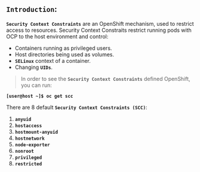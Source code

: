 

## **`Introduction`**:

**`Security Context Constraints`** are an OpenShift mechanism, used to restrict access to resources. Security Context Constraits restrict running pods with OCP to the host environment and control:
- Containers running as privileged users.
- Host directories being used as volumes.
- **`SELinux`** context of a container.
- Changing **`UIDs`**.

> In order to see the **`Security Context Constraints`** defined OpenShift, you can run:

**`[user@host ~]$ oc get scc`**

There are 8 default **`Security Context Constraints (SCC)`**: 
1. **`anyuid`**
2. **`hostaccess`**
3. **`hostmount-anyuid`**
4. **`hostnetwork`**
5. **`node-exporter`**
6. **`nonroot`**
7. **`privileged`**
8. **`restricted`**
